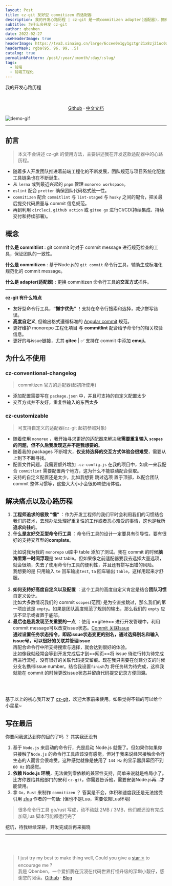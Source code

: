 ```yaml
---
layout: Post
title: cz-git 友好型 commitizen 的适配器
description: 我的开发心路历程 | cz-git 是一款commitizen adapter(适配器)，拥有高度自定义，针对gitee commit issue支持，支持emoji的commit，与commitlint配合检查，可以有效减少commit错误，达到commit标准化规范，可针对monorepo前端工程化工具。
subtitle: 为什么会开发 cz-git
author: qbenben
date: 2022-02-27
useHeaderImage: true
headerImage: https://tva3.sinaimg.cn/large/6ccee0e1gy1gztgn21x8zj21uc0x648q.jpg
headerMask: rgba(95, 96, 99, .5)
catalog: true
permalinkPattern: /post/:year/:month/:day/:slug/
tags:
  - 前端
  - 前端工程化
---
```



我的开发心路历程

<!-- more -->

<br>
<p align="center">
<a target="_blank" href="https://github.com/Zhengqbbb/cz-git">Github</a>
·
<a target="_blank" href="https://www.qbenben.com/docs/play/cz-git">中文文档</a>
</p>

![demo-gif](https://user-images.githubusercontent.com/40693636/154906217-e0b1c5d0-9294-4072-8082-c0cdd9392023.gif)

---
## 前言
> 本文不会讲述 cz-git 的使用方法，主要讲述我在开发这款适配器中的心路历程。

- 随着多人开发团队推进着前端工程化的不断发展，团队规范与项目系统化配套工具链条也在不断诞生。
- 从 `lerna` 或到最近兴起的 `pnpm` 管理 `monoreo workspace`。
- `eslint` 配合 `pretter` 确保团队代码格式统一性。
- `commitizen` 配合 `commitlint` 与 `lint-staged` 与 `husky` 之间的配合，把关最后提交代码质量与 commit 信息规范。
- 再到利用 `circleci`, `github action` 或 `gitee go` 进行CI/CD(持续集成、持续交付和持续部署)。

## 概念
**什么是 commitlint** : git commit 时对于 commit message 进行规范检查的工具，保证团队的一致性。

**什么是 commitizen** : 基于Node.js的 `git commit` 命令行工具，辅助生成标准化规范化的 commit message。

**什么是 adapter(适配器)** : 更换 commitizen 命令行工具的**交互方式**插件。

---

**cz-git 有什么特点**
- 友好型命令行工具，**“懒字优先”** ！支持在命令行搜索和选择，减少拼写错误。
- **高度自定义**, 但输出格式遵循标准的 [Angular commit](https://github.com/angular/angular.js/blob/master/DEVELOPERS.md#commits) 规范。
- 更好维护 monorepo 工程化项目 与 **commitlint** 配合给予命令行的相关校验信息。
- 更好的与issue链接，尤其 **gitee** | ✅ 支持在 commit 中添加 **emoji**。

## 为什么不使用
### cz-conventional-changelog
> commitizen 官方的适配器(起初所使用)
  - 添加配置需要写在 `package.json` 中，并且可支持的自定义配置太少
  - 交互方式并不友好，重复性输入的东西太多

### cz-customizable
> 可支持自定义的适配器(cz-git 起初参照对象)
  - 随着使用 `monoreo` ，我开始寻求更好的适配器来解决我**需要重复输入 `scopes` 的问题，但不久后我发现这并不是我想要的**。
  - 随着我的 packages 不断增大，**仅支持选择的交互方式体验会很难受**，需要从上到下不断寻找。
  - 配置文件问题，我需要额外增加 `.cz-config.js` 在我的项目中，如此一来我配合 `commitlint` 需要配置两个地方，这为什么不能联动配合获取。
  - 支持的自定义配置还是太少，比如我想要 跳过选项 置于顶部，以配合团队 commit 整体习惯等，这些大大小小会很影响使用体验。


## 解决痛点以及心路历程

1. **工程师追求的极致 ”懒“** ：作为开发工程师的我们平时会利用我们的习惯结合我们的技术，去想办法处理好重复性的工作或者恶心难受的事情，这也是我所**追求向往**的。
2. **什么是友好交互型命令行工具** ：命令行工具的设计一定要具有引导性，要有很好的支持交互型的**complate**。<br><br>比如说我为我的 `monorepo` ui库中 table 添加了测试。我在 commit 的时候**脑海里第一时间浮现**是 test table。但如果像之前适配器要我去选择大量选项，就会很烦，失去了使用命令行工具的便利性，并且还有拼写出错的风险。<br>我想要的是 只用输入 `te` 回车输出`test`, `ta` 回车输出 `table`，这样用起来才舒服。<br><br>
3. **如何支持好高度自定义以及配置** ：这个工具的高度自定义肯定是结合**团队习惯**自定义设计。<br>比如大多数情况我们的 commit `scopes`(范围) 是为空直接跳过，那么我们的第一项应该是 `empty`。如果是团队高度规范了规则的输出，那么我们的 `empty` 应该不显示或者置于底部。
4. **最后也是我发现至关重要的一点** ：使用 ==gitee== 进行开发管理中，利用 commit message可以改变issue状态。[Commit 关联Issue](https://gitee.com/help/articles/4141#article-header2) <br> 
  **通过设置任务状态指令，即起issue状态变更的别名，通过选择别名和输入issue号，可以很好的关联并管理issue**<br>
  再配合命令行中所支持搜索与选择，就会达到很好的体验。   
  比如像我就经常会等到开发完成后才到==网页==将 issue 待进行转为待完成再进行流程，没有很好的关联代码提交留痕。现在我只需要在创建分支的时候分支名携带issue number。结合我设置`finish`为 将任务转为待完成，这样我就能在 commit 的时候更改issue状态并留痕代码提交记录方便回溯。

<br>
<br>

基于以上的初心我开发了 [cz-git](https://github.com/Zhengqbbb/cz-git)，欢迎大家前来使用。如果觉得不错的可以给个小星星~


## 写在最后
你要问我这达到你的目的了吗 ？ 其实我还没有
1. 基于 `Node.js` 来启动的命令行，光是启动 Node.js 就慢了。但如果你如果你只接触了`Node.js` 的命令行工具应该没有感觉，但对于我来说经常接触命令行生态的人而言会很难受。这种感觉就像是使用了 `144 Hz` 的显示器屏幕回不到 `60 Hz` 的感觉。
2. **依赖 Node.js 环境**，无法做到零依赖的兼容性支持，简单来说就是格局小了。比方你要给其他部门的安利 `cz-git`，你需要告诉他，需要安装Node.js再...才能使用。
3. 拿 `Go，Rust` 来制作 `commitizen` ？ 答案是不会，体积和速度我还是无法接受<br>
引用 [zlua](https://github.com/skywind3000/z.lua) 作者的一句话: (但也不是Lua，需要依赖Lua环境)
> 很多命令行工具 go/rust 写成，动不动就 2MB / 3MB，他们都还没有完成加载,lua 脚本可能都运行完了

挖坑，待我继续深耕，开发完成后再来揭晓

---

<br>
<br>

> I just try my best to make thing well, Could you give a [star ⭐](https://github.com/Zhengqbbb/cz-git) to encourage me ?     
> 我是 Qbenben，一个爱折腾在沉浸在代码世界打怪升级的深圳小靓仔，感谢您的阅读。[Github](https://github.com/Zhengqbbb) · [Blog](https://www.qbenben.com/)
